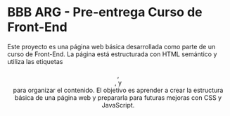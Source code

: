 # BBB ARG - Pre-entrega Curso de Front-End
Este proyecto es una página web básica desarrollada como parte de un curso de Front-End. La página está estructurada con HTML semántico y utiliza las etiquetas <header>, <main>, y <footer>  para organizar el contenido. El objetivo es aprender a crear la estructura básica de una página web y prepararla para futuras mejoras con CSS y JavaScript.



 
